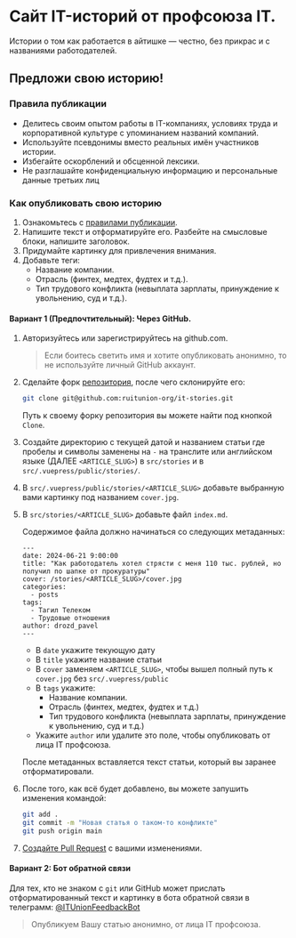 # Сайт IT-историй от профсоюза IT.

Истории о том как работается в айтишке — честно, без прикрас и с названиями
работодателей.

## Предложи свою историю!

### Правила публикации

- Делитесь своим опытом работы в IT-компаниях, условиях труда и корпоративной
  культуре с упоминанием названий компаний.
- Используйте псевдонимы вместо реальных имён участников истории.
- Избегайте оскорблений и обсценной лексики.
- Не разглашайте конфиденциальную информацию и персональные данные третьих лиц

### Как опубликовать свою историю

1. Ознакомьтесь с
   [правилами публикации](https://github.com/ruitunion-org/it-stories/?tab=readme-ov-file#правила-публикации).
2. Напишите текст и отформатируйте его. Разбейте на смысловые блоки, напишите
   заголовок.
3. Придумайте картинку для привлечения внимания.
4. Добавьте теги:
   - Название компании.
   - Отрасль (финтех, медтех, фудтех и т.д.).
   - Тип трудового конфликта (невыплата зарплаты, принуждение к увольнению, суд
     и т.д.).

#### Вариант 1 (Предпочтительный): Через GitHub.

1. Авторизуйтесь или зарегистрируйтесь на github.com.

   > Если боитесь светить имя и хотите опубликовать анонимно, то не используйте
   > личный GitHub аккаунт.

2. Сделайте форк [репозитория](https://github.com/ruitunion-org/it-stories),
   после чего склонируйте его:

   ```sh
   git clone git@github.com:ruitunion-org/it-stories.git
   ```

   Путь к своему форку репозитория вы можете найти под кнопкой `Clone`.

3. Создайте директорию с текущей датой и названием статьи где пробелы и символы
   заменены на `-` на транслите или английском языке (ДАЛЕЕ `<ARTICLE_SLUG>`) в
   `src/stories` и в `src/.vuepress/public/stories/`.

4. В `src/.vuepress/public/stories/<ARTICLE_SLUG>` добавьте выбранную вами
   картинку под названием `cover.jpg`.

5. В `src/stories/<ARTICLE_SLUG>` добавьте файл `index.md`.

   Содержимое файла должно начинаться со следующих метаданных:
   ```
   ---
   date: 2024-06-21 9:00:00
   title: "Как работодатель хотел стрясти с меня 110 тыс. рублей, но получил по шапке от прокуратуры"
   cover: /stories/<ARTICLE_SLUG>/cover.jpg
   categories:
     - posts
   tags:
     - Тагил Телеком
     - Трудовые отношения
   author: drozd_pavel
   ---
   ```

   - В `date` укажите текующую дату
   - В `title` укажите название статьи
   - В `cover` заменяем `<ARTICLE_SLUG>`, чтобы вышел полный путь к `cover.jpg`
     без `src/.vuepress/public`
   - В `tags` укажите:
     - Название компании.
     - Отрасль (финтех, медтех, фудтех и т.д.)
     - Тип трудового конфликта (невыплата зарплаты, принуждение к увольнению,
       суд и т.д.)
   - Укажите `author` или удалите это поле, чтобы опубликовать от лица IT
     профсоюза.

   После метаданных вставляется текст статьи, который вы заранее
   отформатировали.

6. После того, как всё будет добавлено, вы можете запушить изменения командой:

   ```sh
   git add .
   git commit -m "Новая статья о таком-то конфликте"
   git push origin main
   ```

7. [Создайте Pull Request](https://github.com/ruitunion-org/it-stories/compare)
   с вашими изменениями.

#### Вариант 2: Бот обратной связи

Для тех, кто не знаком с `git` или GitHub может прислать отформатированный текст
и картинку в бота обратной связи в телеграмм:
[@ITUnionFeedbackBot](https://t.me/itunion_feedback_bot)

> Опубликуем Вашу статью анонимно, от лица IT профсоюза.
